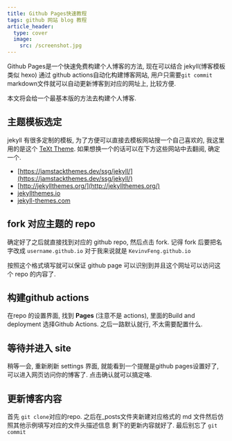```yaml
---
title: Github Pages快速教程
tags: github 网站 blog 教程 
article_header:
  type: cover
  image:
    src: /screenshot.jpg
---
```


Github Pages是一个快速免费构建个人博客的方法, 现在可以结合 jekyll(博客模板 类似 hexo) 通过 github actions自动化构建博客网站, 用户只需要```git commit``` markdown文件就可以自动更新博客到对应的网址上, 比较方便.

本文将会给一个最基本版的方法去构建个人博客.

<!--more-->

## 主题模板选定
jekyll 有很多定制的模板, 为了方便可以直接去模板网站搜一个自己喜欢的, 我这里用的是这个 [TeXt Theme](https://kitian616.github.io/jekyll-TeXt-theme/). 如果想换一个的话可以在下方这些网站中去翻阅, 确定一个.
- [https://jamstackthemes.dev/ssg/jekyll/](https://jamstackthemes.dev/ssg/jekyll/)
- [http://jekyllthemes.org/](http://jekyllthemes.org/)
- [jekyllthemes.io](jekyllthemes.io)
- [jekyll-themes.com](jekyll-themes.com)


## fork 对应主题的 repo
确定好了之后就直接找到对应的 github repo, 然后点击 fork.
记得 fork 后要把名字改成 ```username.github.io``` 对于我来说就是 ```KevinvFeng.github.io``` 

按照这个格式填写就可以保证 github page 可以识别到并且这个网址可以访问这个 repo 的内容了.

## 构建github actions
在repo 的设置界面, 找到 __Pages__ (注意不是 actions), 里面的Build and deployment 选择Github Actions. 之后一路默认就行, 不太需要配置什么.

## 等待并进入 site
稍等一会, 重新刷新 settings 界面, 就能看到一个提醒是github pages设置好了, 可以进入网页访问你的博客了. 点击确认就可以搞定咯.

## 更新博客内容
首先 ```git clone```对应的repo.
之后在_posts文件夹新建对应格式的 md 文件然后仿照其他示例填写对应的文件头描述信息 剩下的更新内容就好了. 最后别忘了 ```git commit```